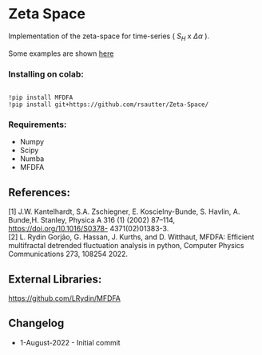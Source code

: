 # Zeta Space 

Implementation of the zeta-space for time-series ( $S_H$ x $\Delta \alpha$ ).

Some examples are shown [here](https://github.com/rsautter/Zeta-Space/examples)

### Installing on colab:
<pre><code>
!pip install MFDFA
!pip install git+https://github.com/rsautter/Zeta-Space/
</code></pre>

### Requirements:
 - Numpy
 - Scipy
 - Numba
 - MFDFA

## References:

[1] J.W. Kantelhardt, S.A. Zschiegner, E. Koscielny-Bunde, S. Havlin, A. Bunde,H. Stanley, Physica A 316 (1) (2002) 87–114, https://doi.org/10.1016/S0378-
4371(02)01383-3.<br>
[2] L. Rydin Gorjão, G. Hassan, J. Kurths, and D. Witthaut, MFDFA: Efficient multifractal detrended fluctuation analysis in python, Computer Physics Communications 273, 108254 2022.

## External Libraries:
https://github.com/LRydin/MFDFA

## Changelog
 * 1-August-2022 - Initial commit
